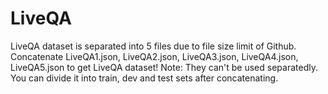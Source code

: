 # LiveQA
LiveQA dataset is separated into 5 files due to file size limit of Github.
Concatenate LiveQA1.json, LiveQA2.json, LiveQA3.json, LiveQA4.json, LiveQA5.json to get LiveQA dataset!
Note: They can't be used separatedly. You can divide it into train, dev and test sets after concatenating. 
